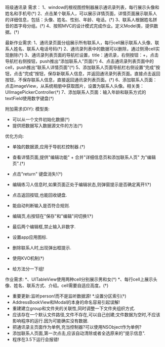 班级通讯录
需求：
1、window的根视图控制器展示通讯录列表，每行展示头像和姓名和手机号(†)
2、点击某个联系人，可以展示详情页面，详情页面展示联系人的详细信息，包括：头像、姓名、性别、年龄、电话。(†)
3、联系人根据姓名拼音的首字母分组。(†)
4、按照MVC的设计模式完成作业。定义Model类，提供数据。(†)

最新作业需求:
1、通讯录页面分组展示所有联系人，每行cell展示联系人头像、联系人姓名、联系人电话号码(†)
2、通讯录列表中的数据可以删除，通过侧滑cell实现删除(†)
3、通讯录列表页面的导航栏设置，title：通讯录，右侧按钮：+，点击导航栏右侧按钮，push推出“添加联系人”页面(†)
4、点击通讯录列表页面中的cell，push推出“联系人详情页面”(†)
5、添加联系人页面导航栏右侧设置“完成”按钮，点击“完成”按钮，保存新联系人信息，并返回通讯录列表页面。直接点击返回按钮，不保存联系人信息，直接返回通讯录列表页面。(†)
6、添加联系人页面：点击imageView，从系统相册中获取图片，设置为联系人头像。相关类：UIImagePickerController(†)
7、添加联系人页面：输入年龄和联系方式的textField使用数字键盘(†)


附加需求(DIY):
模型类:
* 可以从一个文件初始化数据(†)
* 提供把数据写入数据源文件的方法(†)


优化方向:
* 单独的数据源,应用于导航栏控制器.(†)
* 查看详情页面,提供"编辑功能" + 合并"详细信息页和添加联系人页" 为"编辑页".(†)
* 点击"return" 键盘消失!(†)
* 编辑练习人信息时,如果页面正处于编辑状态,则弹窗提示是否确定离开!(†)
* 点击返回按钮,也能回收键盘.
* 能自动判断输入是否符合规则.
* 编辑页,右按钮在"保存"和"编辑"间切换!(†)
* 最后两个编辑框,禁止输入非数字.
* 设置app应用图标.
* 删除联系人时,出现弹出框提示.
* 使用KVO机制(†)

* 给方法分一下组!

作业需求:
*、UITableView使用两种cell分别展示男和女(†)
*、每行cell上展示头像、姓名、联系方式、介绍。cell需要自适应高度。(†)
* 重要更新:监听person!而不是监听数据源!
*.设置分区索引(†)
* AddressBookView和Modal的本身的命名容易引起误解!
* 重建建立group和文件夹的关联性,同时调整一下文件夹组织方式.
* 应该存在一个默认文件路径,文件不存在,可以自己创建;文件数据为空时,不应该影响程序的运行.因为可能确实没有数据.
* 把通讯录主页面作为单例,充当控制器?可以使用NSObject作为单例?
* 添加联系人页面,第一次点击,应该自动清除或者全选原来的"提示信息".
* 程序在3.5下运行会报错!